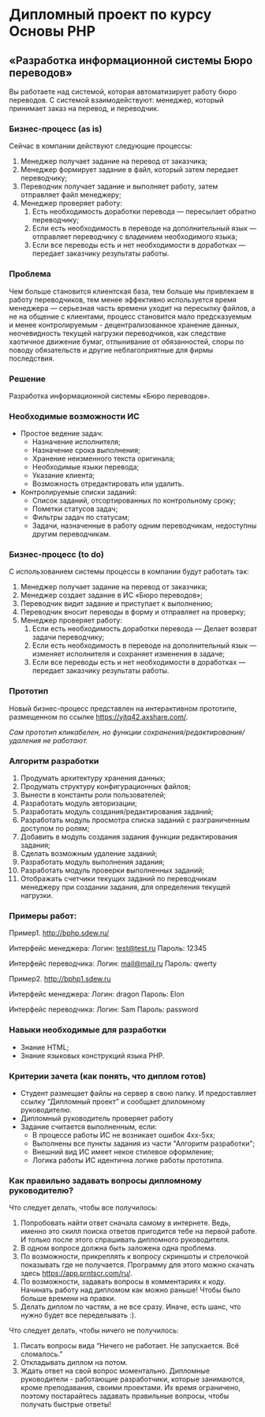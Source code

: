 # Дипломный проект по курсу Основы PHP

## «Разработка информационной системы Бюро переводов» 

Вы работаете над системой, которая автоматизирует работу бюро переводов. С системой взаимодействуют: менеджер, который принимает заказ на перевод, и переводчик.

### Бизнес-процесс (as is)

Сейчас в компании действуют следующие процессы:

1. Менеджер получает задание на перевод от заказчика;
1. Менеджер формирует задание в файл, который затем передает переводчику;
1. Переводчик получает задание и выполняет работу, затем отправляет файл менеджеру;
1. Менеджер проверяет работу:
    1. Есть необходимость доработки перевода — пересылает обратно переводчику;
    1. Если есть необходимость в переводе на дополнительный язык — отправляет переводчику с владением необходимого языка;
    1. Если все переводы есть и нет необходимости в доработках — передает заказчику результаты работы.


### Проблема
Чем больше становится клиентская база, тем больше мы привлекаем в работу переводчиков, тем менее эффективно используется время менеджера — серьезная часть времени уходит на пересылку файлов, а не на общение с клиентами, процесс становится мало предсказуемым и менее контролируемым - децентрализованное хранение данных, неочевидность текущей нагрузки переводчиков, как следствие хаотичное движение бумаг, отлынивание от обязанностей, споры по поводу обязательств и другие неблагоприятные для фирмы последствия.

### Решение
Разработка информационной системы «Бюро переводов».

### Необходимые возможности ИС
* Простое ведение задач:
    * Назначение исполнителя;
    * Назначение cрока выполнения;
    * Хранение неизменного текста оригинала;
    * Необходимые языки перевода;
    * Указание клиента;
    * Возможность отредактировать или удалить.
* Контролируемые списки заданий:
    * Список заданий, отсортированных по контрольному сроку;
    * Пометки статусов задач;
    * Фильтры задач по статусам;
    * Задачи, назначенные в работу одним переводчикам, недоступны другим переводчикам.

### Бизнес-процесс (to do)

С использованием системы процессы в компании будут работать так:

1. Менеджер получает задание на перевод от заказчика;
1. Менеджер создает задание в ИС «Бюро переводов»;
1. Переводчик видит задание и приступает к выполнению;
1. Переводчик вносит переводы в форму и отправляет на проверку;
1. Менеджер проверяет работу:
    1. Если есть необходимость доработки перевода — Делает возврат задачи переводчику;
    2. Если есть необходимость в переводе на дополнительный язык — изменяет исполнителя и сохраняет изменения в задаче;
    3. Если все переводы есть и нет необходимости в доработках — передает заказчику результаты работы.

### Прототип
Новый бизнес-процесс представлен на интерактивном прототипе, размещенном по ссылке https://yjtq42.axshare.com/.

*Сам прототип кликабелен, но функции сохранения/редактирования/удаления не работают.*

### Алгоритм разработки

1. Продумать архитектуру хранения данных;
1. Продумать структуру конфигурационных файлов;
1. Вынести в константы роли пользователей;
1. Разработать модуль авторизации;
1. Разработать модуль создания/редактирования заданий;
1. Разработать модуль просмотра списка заданий с разграниченным доступом по ролям;
1. Добавить в модуль создания задания функции редактирования задания;
1. Сделать возможным удаление заданий;
1. Разработать модуль выполнения задания;
1. Разработать модуль проверки выполненных заданий;
1. Отображать счетчики текущих заданий по переводчикам менеджеру при создании задания, для определения текущей нагрузки.

### Примеры работ:

Пример1. http://bphp.sdew.ru/

Интерфейс менеджера: 
Логин: test@test.ru
Пароль: 12345

Интерфейс переводчика:
Логин: mail@mail.ru
Пароль: qwerty

Пример2. http://bphp1.sdew.ru

Интерфейс менеджера: 
Логин: dragon
Пароль: Elon

Интерфейс переводчика:
Логин: Sam
Пароль: password


### Навыки необходимые для разработки
* Знание HTML;
* Знание языковых конструкций языка PHP.

### Критерии зачета (как понять, что диплом готов)
* Студент размещает файлы на сервер в свою папку. И предоставляет ссылку “Дипломный проект” и сообщает дпиломному руководителю.
* Дипломный руководитель проверяет работу 
* Задание считается выполненным, если:
    * В процессе работы ИС не возникает ошибок 4хх-5хх;
    * Выполнены все пункты задания из части "Алгоритм разработки";
    * Внешний вид ИС имеет некое стилевое оформление;
    * Логика работы ИС идентична логике работы прототипа.
    
### Как правильно задавать вопросы дипломному руководителю?
Что следует делать, чтобы все получилось:

1. Попробовать найти ответ сначала самому в интернете. Ведь, именно это скилл поиска ответов пригодится тебе на первой работе. И только после этого спрашивать дипломного руководителя.
2. В одном вопросе должна быть заложена одна проблема.
3. По возможности, прикреплять к вопросу скриншоты и стрелочкой показывать где не получается. Программу для этого можно скачать здесь https://app.prntscr.com/ru/.
4. По возможности, задавать вопросы в комментариях к коду. Начинать работу над дипломом как можно раньше! Чтобы было больше времени на правки.
5. Делать диплом по частям, а не все сразу. Иначе, есть шанс, что нужно будет все переделывать :).

Что следует делать, чтобы ничего не получилось:

1. Писать вопросы вида “Ничего не работает. Не запускается. Всё сломалось.”
2. Откладывать диплом на потом.
3. Ждать ответ на свой вопрос моментально. Дипломные руководители - работающие разработчики, которые занимаются, кроме преподавания, своими проектами. Их время ограничено, поэтому постарайтесь задавать правильные вопросы, чтобы получать быстрые ответы!
